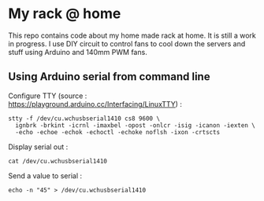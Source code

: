 # My rack @ home
This repo contains code about my home made rack at home.
It is still a work in progress.
I use DIY circuit to control fans to cool down the servers and stuff using Arduino and 140mm PWM fans.

## Using Arduino serial from command line

Configure TTY (source : https://playground.arduino.cc/Interfacing/LinuxTTY) :

    stty -f /dev/cu.wchusbserial1410 cs8 9600 \
      ignbrk -brkint -icrnl -imaxbel -opost -onlcr -isig -icanon -iexten \
      -echo -echoe -echok -echoctl -echoke noflsh -ixon -crtscts

Display serial out :

    cat /dev/cu.wchusbserial1410

Send a value to serial :

    echo -n "45" > /dev/cu.wchusbserial1410
